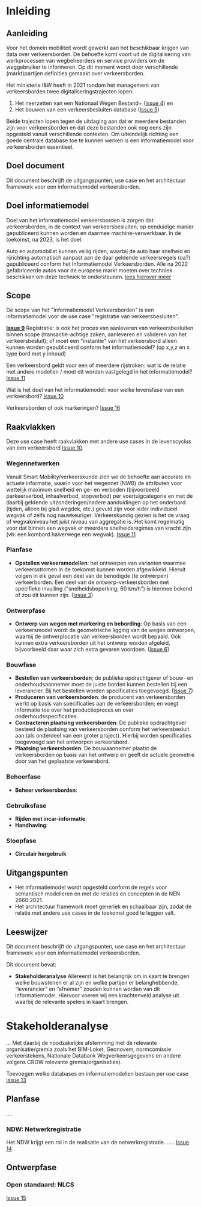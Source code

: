 # Inleiding


## Aanleiding

Voor het domein mobiliteit wordt gewerkt aan het beschikbaar krijgen van data over verkeersborden. De behoefte komt voort uit de digitalisering van werkprocessen van wegbeheerders en service providers om de weggebruiker te informeren. Op dit moment wordt door verschillende (markt)partijen definities gemaakt over verkeersborden.

Het ministerie I&W heeft in 2021 rondom het management van verkeersborden twee digitaliseringstrajecten lopen: 

1. Het neerzetten van een Nationaal Wegen Bestand+ ([Issue 4](https://github.com/Stichting-CROW/verkeersborden/issues/4)) en
2. Het bouwen van een verkeersbesluiten database ([Issue 5](https://github.com/Stichting-CROW/verkeersborden/issues/5))

Beide trajecten lopen tegen de uitdaging aan dat er meerdere bestanden zijn voor verkeersborden en dat deze bestanden ook nog eens zijn opgesteld vanuit verschillende contexten. Om uiteindelijk richting een goede centrale database toe te kunnen werken is een informatiemodel voor verkeersborden essentieel. 

## Doel document
Dit document beschrijft de uitgangspunten, use case en het architectuur framework voor een informatiemodel verkeersborden.

## Doel informatiemodel
Doel van het informatiemodel verkeersborden is zorgen dat verkeersborden, in de context van verkeersbesluiten, op eenduidige manier gepubliceerd kunnen worden en daarmee machine-verwerkbaar. In de toekomst, na 2023, is het doel:

Auto en automobilist kunnen veilig rijden, waarbij de auto haar snelheid en rijrichting automatisch aanpast aan de daar geldende verkeersregels (oa?) gepubliceerd conform het Informatiemodel Verkeersborden. Alle na 2022 gefabriceerde autos voor de europese markt moeten over techniek beschikken om deze techniek te ondersteunen. [lees hierover meer](https://www.consilium.europa.eu/nl/press/press-releases/2019/11/08/safer-cars-in-the-eu/)


## Scope

De scope van het "Informatiemodel Verkeersborden" is een informatiemodel voor de use case "registratie van verkeersbesluiten".


**[Issue 9](https://github.com/Stichting-CROW/verkeersborden/issues/9)** Registratie: is ook het proces van aanleveren van verkeersbesluiten binnen scope (transactie-achtige zaken, aanleveren en valideren van het verkeersbesluit); of moet een "instantie" van het verkeersbord alleen kunnen worden gepubliceerd conform het informatiemodel? (op x,y,z en x type bord met y inhoud)

Een verkeersbord geldt voor een of meerdere rijstroken: wat is de relatie met andere modellen / moet dit worden vastgelegd in het informatiemodel? [Issue 11](https://github.com/Stichting-CROW/verkeersborden/issues/11)

Wat is het doel van het informatiemodel: voor welke levensfase van een verkeersbord? [Issue 10](https://github.com/Stichting-CROW/verkeersborden/issues/10)

Verkeersborden of ook markeringen? [Issue 16](https://github.com/Stichting-CROW/verkeersborden/issues/16)


## Raakvlakken

Deze use case heeft raakvlakken met andere use cases in de levenscyclus van een verkeersbord [Issue 10](https://github.com/Stichting-CROW/verkeersborden/issues/10).

### Wegennetwerken
Vanuit Smart Mobility/verkeerskunde zien we de behoefte aan accurate en actuele informatie, waarin voor het wegennet (NWB) de attributen voor wettelijk maximum snelheid en ge- en verboden (bijvoorbeeld parkeerverbod, inhaalverbod, stopverbod) per voertuigcategorie en met de daarbij geldende uitzonderingen/nadere aanduidingen op het onderbord (tijden, alleen bij glad wegdek, etc.) gevuld zijn voor ieder individueel wegvak of zelfs nog nauwkeuriger. 
Verkeerskundig gezien is het de vraag of wegvakniveau het juist niveau van aggregatie is. Het komt regelmatig voor dat binnen een wegvak er meerdere snelheidsregimes van kracht zijn (vb: een kombord halverwege een wegvak). [Issue 11](https://github.com/Stichting-CROW/verkeersborden/issues/11)



### Planfase
* **Opstellen verkeersmodellen**: het ontwerpen van varianten waarmee verkeersstromen in de toekomst kunnen worden afgewikkeld. Hieruit volgen in elk geval een deel van de benodigde (te ontwerpen) verkeerborden. Een deel van de ontwerp-verkeersborden met specifieke invulling ("snelheidsbeperking; 60 km/h") is hiermee bekend of zou dit kunnen zijn. ([Issue 3](https://github.com/Stichting-CROW/verkeersborden/issues/3))

### Ontwerpfase
* **Ontwerp van wegen met markering en bebording**: Op basis van een verkeersmodel wordt de geometrische ligging van de wegen ontworpen, waarbij de ontwerplocatie van verkeersborden wordt bepaald. Ook kunnen extra verkeersborden uit het ontwerp worden afgeleid, bijvoorbeeld daar waar zich extra gevaren voordoen. ([Issue 6](https://github.com/Stichting-CROW/verkeersborden/issues/6))

### Bouwfase
* **Bestellen van verkeersborden**; de publieke opdrachtgever of bouw- en onderhoudsaannemer moet de juiste borden kunnen bestellen bij een leverancier. Bij het bestellen worden specificaties toegevoegd. ([Issue 7](https://github.com/Stichting-CROW/verkeersborden/issues/7))
* **Produceren van verkeersborden**: de producent van verkeersborden werkt op basis van specificaties aan de verkeersborden; en voegt informatie toe over het productieproces en over onderhoudsspecificaties.
* **Contracteren plaatsing verkeersborden**: De publieke opdrachtgever besteed de plaatsing van verkeersborden conform het verkeersbesluit aan (als onderdeel van een groter project). Hierbij worden specificaties toegevoegd aan het ontworpen verkeersbord.
* **Plaatsing verkeersborden**: De bouwaannemer plaatst de verkeersborden op basis van het ontwerp en geeft de actuele geometrie door van het geplaatste verkeersbord.

### Beheerfase
* **Beheer verkeersborden**:


### Gebruiksfase
* **Rijden met incar-informatie**:
* **Handhaving**:

### Sloopfase
* **Circulair hergebruik**

## Uitgangspunten
* Het informatiemodel wordt opgesteld conform de regels voor semantisch modelleren en met de relaties en concepten in de NEN 2660:2021.
* Het architectuur framework moet generiek en schaalbaar zijn, zodat de relatie met andere use cases in de toekomst goed te leggen valt. 


## Leeswijzer

Dit document beschrijft de uitgangspunten, use case en het architectuur framework voor een informatiemodel verkeersborden.


Dit document bevat: 
* **Stakeholderanalyse**
Allereerst is het belangrijk om in kaart te brengen welke bouwstenen er al zijn en welke partijen er belanghebbende, “leverancier” en “afnemer” zouden kunnen worden van dit informatiemodel. Hiervoor voeren wij een krachtenveld analyse uit waarbij de relevante spelers in kaart brengen.


# Stakeholderanalyse
... Met daarbij de noodzakelijke afstemming met de relevante organisatie/gremia zoals het BIM-Loket, Geonovem, normcomissie verkeerstekens, Nationale Databank Wegverkeersgegevens en andere volgens CROW relevante gremia/organisaties).

Toevoegen welke databases en informatiemodellen bestaan per use case [issue 13](https://github.com/Stichting-CROW/verkeersborden/issues/13)



## Planfase
....

### NDW: Netwerkregistratie
Het NDW krijgt een rol in de realisatie van de netwerkregistratie. .....
[Issue 14](https://github.com/Stichting-CROW/verkeersborden/issues/14)

## Ontwerpfase


### Open standaard: NLCS
[Issue 15](https://github.com/Stichting-CROW/verkeersborden/issues/15)








